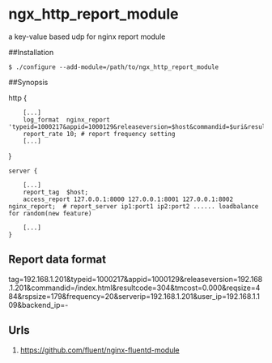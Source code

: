 ngx_http_report_module
======================

a key-value based udp for nginx report module

##Installation

    $ ./configure --add-module=/path/to/ngx_http_report_module 

##Synopsis

   http  {
        
        [...]
        log_format  nginx_report 'typeid=1000217&appid=1000129&releaseversion=$host&commandid=$uri&resultcode=$status&tmcost=$request_time&reqsize=$request_length&rspsize=$bytes_sent&frequency=10&serverip=$server_addr&user_ip=$remote_addr&backend_ip=$upstream_addr';
        report_rate 10; # report frequency setting
        [...]
        
   }

    server {
    
        [...]
        report_tag  $host;
        access_report 127.0.0.1:8000 127.0.0.1:8001 127.0.0.1:8002 nginx_report;  # report_server ip1:port1 ip2:port2 ...... loadbalance for random(new feature)
        
        [...]
    }


## Report data format

   tag=192.168.1.201&typeid=1000217&appid=1000129&releaseversion=192.168.1.201&commandid=/index.html&resultcode=304&tmcost=0.000&reqsize=484&rspsize=179&frequency=20&serverip=192.168.1.201&user_ip=192.168.1.109&backend_ip=-
   
## Urls
1. https://github.com/fluent/nginx-fluentd-module
